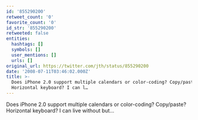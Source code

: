```yaml
---
id: '855290200'
retweet_count: '0'
favorite_count: '0'
id_str: '855290200'
retweeted: false
entities:
  hashtags: []
  symbols: []
  user_mentions: []
  urls: []
original_url: https://twitter.com/jth/status/855290200
date: '2008-07-11T03:46:02.000Z'
title: >-
  Does iPhone 2.0 support multiple calendars or color-coding? Copy/paste?
  Horizontal keyboard? I can l…
---
```


Does iPhone 2.0 support multiple calendars or color-coding? Copy/paste? Horizontal keyboard? I can live without but...